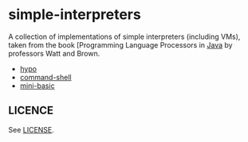 # simple-interpreters

A collection of implementations of simple interpreters (including VMs), taken from the book [Programming Language Processors in [Java](http://www.dcs.gla.ac.uk/~daw/books/PLPJ/) 
by professors Watt and Brown.

  - [hypo](hypo)
  - [command-shell](command-shell)
  - [mini-basic](mini-basic)

## LICENCE

See [LICENSE](LICENSE.md).
